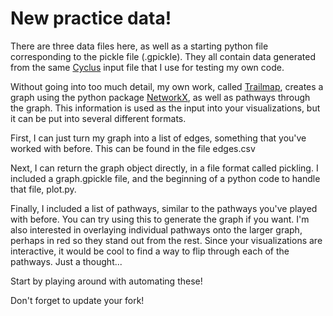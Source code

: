 # New practice data!

There are three data files here, as well as a starting python file corresponding to the pickle file (.gpickle). They all contain data generated from the same [Cyclus](http://fuelcycle.org/) input file that I use for testing my own code.

Without going into too much detail, my own work, called [Trailmap](https://github.com/cnerg/trailmap), creates a graph using the python package [NetworkX](http://networkx.org/), as well as pathways through the graph. This information is used as the input into your visualizations, but it can be put into several different formats.

First, I can just turn my graph into a list of edges, something that you've worked with before. This can be found in the file edges.csv

Next, I can return the graph object directly, in a file format called pickling. I included a graph.gpickle file, and the beginning of a python code to handle that file, plot.py.

Finally, I included a list of pathways, similar to the pathways you've played with before. You can try using this to generate the graph if you want. I'm also interested in overlaying individual pathways onto the larger graph, perhaps in red so they stand out from the rest. Since your visualizations are interactive, it would be cool to find a way to flip through each of the pathways. Just a thought...

Start by playing around with automating these!

Don't forget to update your fork!